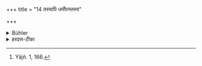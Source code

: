 +++
title = "14 तस्यापि धर्मोपनतस्य"

+++

<details><summary>Bühler</summary>

14. (In times of distress) even the food of a Śūdra, who lives under one's protection for the sake of spiritual merit, (may be eaten). [^7] 


[^7]:  Yājñ. 1, 166.
</details>

<details><summary>हरदत्त-टीका</summary>

## सूत्रम्
+++(शूद्रस्य)+++ तस्यापि धर्मोपनतस्य +++(= धर्मार्थम् आश्रितस्य)+++ ॥ १४॥  
## टिप्पनी
तस्याऽपि शूद्रस्याऽन्नं भोज्यम् , यद्यसो धर्मार्थमुपनतः आश्रितो भवति । धर्मग्रहणादर्थार्थमुपनतस्याऽभोज्यम् । आपत्कल्पश्चाऽयम् ॥ १४ ॥
</details>
